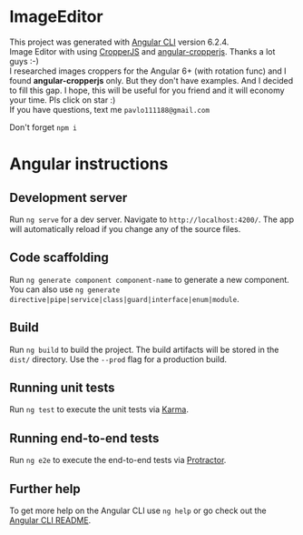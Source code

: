 # ImageEditor

This project was generated with [Angular CLI](https://github.com/angular/angular-cli) version 6.2.4. <br>
Image Editor with using [CropperJS](https://fengyuanchen.github.io/cropperjs/) and [angular-cropperjs](https://github.com/matheusdavidson/angular-cropperjs). Thanks a lot guys :-) <br>
I researched images croppers for the Angular 6+ (with rotation func) and I found <b>angular-cropperjs</b> only. But they don't have examples. And I decided to fill this gap. I hope, this will be useful for you friend and it will economy your time. Pls click on star :) <br />
If you have questions, text me `pavlo111188@gmail.com`

Don't forget `npm i`

# Angular instructions
## Development server

Run `ng serve` for a dev server. Navigate to `http://localhost:4200/`. The app will automatically reload if you change any of the source files.

## Code scaffolding

Run `ng generate component component-name` to generate a new component. You can also use `ng generate directive|pipe|service|class|guard|interface|enum|module`.

## Build

Run `ng build` to build the project. The build artifacts will be stored in the `dist/` directory. Use the `--prod` flag for a production build.

## Running unit tests

Run `ng test` to execute the unit tests via [Karma](https://karma-runner.github.io).

## Running end-to-end tests

Run `ng e2e` to execute the end-to-end tests via [Protractor](http://www.protractortest.org/).

## Further help

To get more help on the Angular CLI use `ng help` or go check out the [Angular CLI README](https://github.com/angular/angular-cli/blob/master/README.md).
